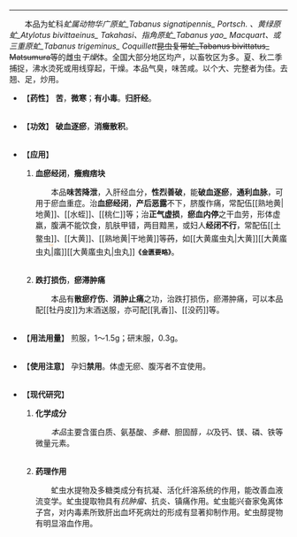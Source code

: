 ---
&emsp;&emsp;本品为虻科<dfn>虻属动物华广原虻_Tabanus signatipennis_ Portsch. 、黄绿原虻_Atylotus bivittaeinus_ Takahasi、指角原虻_Tabanus yao_ Macquart、或三重原虻_Tabanus trigeminus_ Coquillett</dfn>~~昆虫复带虻_Tabanus bivittatus_ Matsumura等~~的雌虫<dfn>干燥</dfn>体。全国大部分地区均产，以畜牧区为多。夏、秋二季捕捉，沸水烫死或用线穿起，干燥。本品气臭，味苦咸。以个大、完整者为佳。去翘、足，炒用。

- 【**药性**】
	**苦**，**微寒**；**有小毒**。**归肝经**。<br></br>

- 【**功效**】
	**破血逐瘀**，**消癥散积**。<br></br>

- 【**应用**】
	1. **血瘀经闭**，**癥瘕痞块**
		
		&emsp;&emsp;本品**味苦降泄**，入肝经血分，**性烈善破**，能**破血逐瘀**，**通利血脉**，可用于瘀血重症。治**血瘀经闭**，**产后恶露**不下，脐腹作痛，常配伍[[熟地黄|地黄]]、[[水蛭]]、[[桃仁]]等；治**正气虚损**，**瘀血内停**之干血劳，形体虚羸，腹满不能饮食，肌肤甲错，两目黯黑，或妇人**经闭不行**，常配伍[[土鳖虫]]、[[大黄]]、[[熟地黄|干地黄]]等~~药~~，如[[大黄䗪虫丸|大黄]]<ruby>[[大黄䗪虫丸|䗪]]<rp>(</rp><rt style="color:rgba(235,175,121,0.88)">zhè</rt><rp>)</rp></ruby>[[大黄䗪虫丸|虫丸]]**`《金匮要略》`**。<br></br>
	
	2. **跌打损伤**，**瘀滞肿痛**
		
		&emsp;&emsp;本品有**散瘀疗伤**<dfn>、</dfn>**消肿止痛**之功，治跌打损伤，瘀滞肿痛，可以本品配[[牡丹皮]]为末酒送服，亦可配[[乳香]]、[[没药]]等。<br></br>

- 【**用法用量**】
	煎服，1～1.5g；研末服，0.3g。<br></br>

- 【**使用注意**】
	孕妇**禁用**。体虚无瘀、腹泻者不宜使用。<br></br>

- 【**现代研究**】
	1. **化学成分**
		
		&emsp;&emsp;<dfn>本品</dfn>主要含蛋白质、氨基酸、<dfn>多糖、</dfn>胆固醇<dfn>，以</dfn>及钙、镁、磷、铁等微量元素。<br></br>
	
	2. **药理作用**
		
		&emsp;&emsp;虻虫水提物及多糖类成分有抗凝、活化纤溶系统的作用，能改善血液流变学。虻虫提取物具有<dfn>抗肿瘤、</dfn>抗炎<dfn>、</dfn>镇痛作用。虻虫能兴奋家兔离体子宫，对内毒素所致肝出血坏死病灶的形成有显著抑制作用。虻虫醇提物有明显溶血作用。